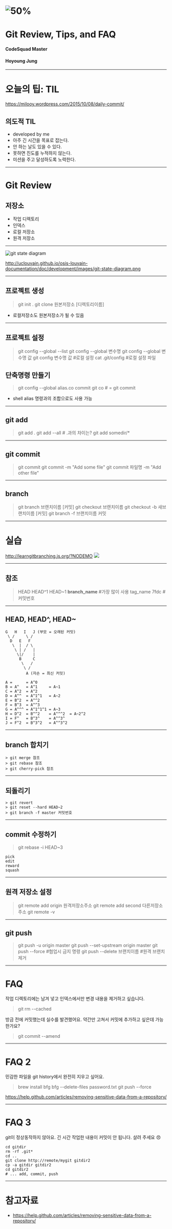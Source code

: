 # ![50%](images/img_blue.png) 
# Git Review, Tips, and FAQ
#### CodeSquad Master 
#### Hoyoung Jung

---
<!-- page_number: true -->
# 오늘의 팁: TIL
https://milooy.wordpress.com/2015/10/08/daily-commit/

## 의도적 TIL 
- developed by me
- 아주 긴 시간을 목표로 잡는다. 
- 안 하는 날도 있을 수 있다. 
- 못하면 진도를 누적하지 않는다. 
- 미션을 주고 달성하도록 노력한다. 

---
# Git Review 
## 저장소 
- 작업 디렉토리
- 인덱스
- 로컬 저장소
- 원격 저장소

---
![git state diagram](http://uclouvain.github.io/osis-louvain-documentation/doc/development/images/git-state-diagram.png)

http://uclouvain.github.io/osis-louvain-documentation/doc/development/images/git-state-diagram.png

---
## 프로젝트 생성 

> git init .
> git clone 원본저장소 [디렉토리이름]

- 로컬저장소도 원본저장소가 될 수 있음

---
## 프로젝트 설정

> git config --global --list
> git config --global 변수명
> git config --global 변수명 값
> git config 변수명 값 #로컬 설정 
> cat .git/config #로컬 설정 파일 

## 단축명령 만들기 
> git config --global alias.co commit
> git co # = git commit 

- shell alias 명령과의 조합으로도 사용 가능 

---
## git add

> git add . 
> git add --all # .과의 차이는?
> git add somedir/*

---
## git commit

> git commit 
> git commit -m "Add some file"
> git commit 파일명 -m "Add other file"

--- 
## branch 
> git branch 브랜치이름 [커밋]
> git checkout 브랜치이름 
> git checkout -b 새브랜치이름 [커밋]
> git branch -f 브랜치이름 커밋 

---
# 실습
http://learngitbranching.js.org/?NODEMO
![](images/git-lab.png)

---
## 참조
> HEAD
> HEAD^1
> HEAD~1
> **branch_name** #가장 많이 사용
> tag_name
> 7fdc #커밋번호 

---
## HEAD, HEAD^, HEAD~
```
G   H   I   J (부모 = 오래된 커밋)
 \ /     \ /
  D   E   F
   \  |  / \
    \ | /   |
     \|/    |
      B     C
       \   /
        \ /
         A (자손 = 최신 커밋)

A =      = A^0
B = A^   = A^1     = A~1
C = A^2  = A^2
D = A^^  = A^1^1   = A~2
E = B^2  = A^^2
F = B^3  = A^^3
G = A^^^ = A^1^1^1 = A~3
H = D^2  = B^^2    = A^^^2  = A~2^2
I = F^   = B^3^    = A^^3^
J = F^2  = B^3^2   = A^^3^2
```
---
## branch 합치기
```
> git merge 참조 
> git rebase 참조
> git cherry-pick 참조 
```

---
## 되돌리기 
```
> git revert 
> git reset --hard HEAD~2
> git branch -f master 커밋번호
```

---
## commit 수정하기
> git rebase -i HEAD~3
```
pick
edit
reward
squash
```
---
## 원격 저장소 설정

> git remote add origin 원격저장소주소
> git remote add second 다른저장소주소
> git remote -v 

---
## git push
> git push -u origin master 
> git push --set-upstream origin master
> git push --force #협업시 금지 명령 
> git push --delete 브랜치이름 #원격 브랜치 제거 

---
# FAQ

작업 디렉토리에는 남겨 넣고 인덱스에서만 변경 내용을 제거하고 싶습니다.

> git rm --cached

방금 전에 커밋했는데 실수를 발견했어요. 약간만 고쳐서 커밋에 추가하고 싶은데 가능한가요?

> git commit --amend 

---
# FAQ 2

민감한 파일을 git history에서 완전히 지우고 싶어요. 

> brew install bfg
> bfg --delete-files password.txt
> git push --force

https://help.github.com/articles/removing-sensitive-data-from-a-repository/

---
# FAQ 3

git이 정상동작하지 않아요. 긴 시간 작업한 내용이 커밋이 안 됩니다. 살려 주세요 :angry: 
```
cd gitdir
rm -rf .git* 
cd ..
git clone http://remote/mygit gitdir2
cp -a gitdir gitdir2
cd gitdir2
# ... add, commit, push 
```
---
# 참고자료
- https://help.github.com/articles/removing-sensitive-data-from-a-repository/